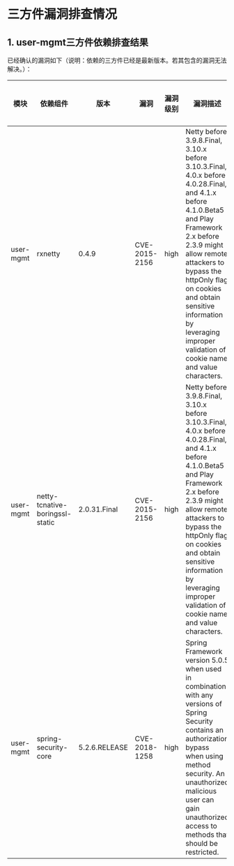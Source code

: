 # 三方件漏洞排查情况

## 1. user-mgmt三方件依赖排查结果

已经确认的漏洞如下（说明：依赖的三方件已经是最新版本。若其包含的漏洞无法解决。）：

| 模块      |  依赖组件  |版本| 漏洞         |  漏洞级别             |   漏洞描述 |  是否解决 |    说明    |
| ---------| --------------------|----------------------|----------------|----------------- |----------------|-----------------|---------------------------------|
|user-mgmt| rxnetty  | 0.4.9 | CVE-2015-2156       | high        |Netty before 3.9.8.Final, 3.10.x before 3.10.3.Final, 4.0.x before 4.0.28.Final, and 4.1.x before 4.1.0.Beta5 and Play Framework 2.x before 2.3.9 might allow remote attackers to bypass the httpOnly flag on cookies and obtain sensitive information by leveraging improper validation of cookie name and value characters. | 否        | servicecomb 1.3.0 被动依赖的三方件     |
|user-mgmt| netty-tcnative-boringssl-static  | 2.0.31.Final | CVE-2015-2156       | high        |Netty before 3.9.8.Final, 3.10.x before 3.10.3.Final, 4.0.x before 4.0.28.Final, and 4.1.x before 4.1.0.Beta5 and Play Framework 2.x before 2.3.9 might allow remote attackers to bypass the httpOnly flag on cookies and obtain sensitive information by leveraging improper validation of cookie name and value characters.| 否        | servicecomb 1.3.0 被动依赖的三方件     |
|user-mgmt| spring-security-core  | 5.2.6.RELEASE | CVE-2018-1258       | high        |Spring Framework version 5.0.5 when used in combination with any versions of Spring Security contains an authorization bypass when using method security. An unauthorized malicious user can gain unauthorized access to methods that should be restricted.| 否        | 已经升级到5.2.x的最新版本，由于servicecomb的限制不能升级到5.3.x    |
